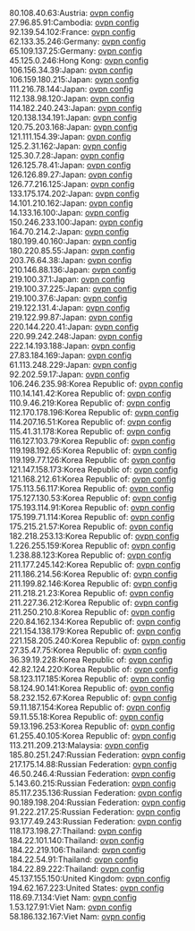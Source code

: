 80.108.40.63:Austria: [ovpn config](vpn/80_108_40_63.ovpn)  
27.96.85.91:Cambodia: [ovpn config](vpn/27_96_85_91.ovpn)  
92.139.54.102:France: [ovpn config](vpn/92_139_54_102.ovpn)  
62.133.35.246:Germany: [ovpn config](vpn/62_133_35_246.ovpn)  
65.109.137.25:Germany: [ovpn config](vpn/65_109_137_25.ovpn)  
45.125.0.246:Hong Kong: [ovpn config](vpn/45_125_0_246.ovpn)  
106.156.34.39:Japan: [ovpn config](vpn/106_156_34_39.ovpn)  
106.159.180.215:Japan: [ovpn config](vpn/106_159_180_215.ovpn)  
111.216.78.144:Japan: [ovpn config](vpn/111_216_78_144.ovpn)  
112.138.98.120:Japan: [ovpn config](vpn/112_138_98_120.ovpn)  
114.182.240.243:Japan: [ovpn config](vpn/114_182_240_243.ovpn)  
120.138.134.191:Japan: [ovpn config](vpn/120_138_134_191.ovpn)  
120.75.203.168:Japan: [ovpn config](vpn/120_75_203_168.ovpn)  
121.111.154.39:Japan: [ovpn config](vpn/121_111_154_39.ovpn)  
125.2.31.162:Japan: [ovpn config](vpn/125_2_31_162.ovpn)  
125.30.7.28:Japan: [ovpn config](vpn/125_30_7_28.ovpn)  
126.125.78.41:Japan: [ovpn config](vpn/126_125_78_41.ovpn)  
126.126.89.27:Japan: [ovpn config](vpn/126_126_89_27.ovpn)  
126.77.216.125:Japan: [ovpn config](vpn/126_77_216_125.ovpn)  
133.175.174.202:Japan: [ovpn config](vpn/133_175_174_202.ovpn)  
14.101.210.162:Japan: [ovpn config](vpn/14_101_210_162.ovpn)  
14.133.16.100:Japan: [ovpn config](vpn/14_133_16_100.ovpn)  
150.246.233.100:Japan: [ovpn config](vpn/150_246_233_100.ovpn)  
164.70.214.2:Japan: [ovpn config](vpn/164_70_214_2.ovpn)  
180.199.40.160:Japan: [ovpn config](vpn/180_199_40_160.ovpn)  
180.220.85.55:Japan: [ovpn config](vpn/180_220_85_55.ovpn)  
203.76.64.38:Japan: [ovpn config](vpn/203_76_64_38.ovpn)  
210.146.88.136:Japan: [ovpn config](vpn/210_146_88_136.ovpn)  
219.100.37.1:Japan: [ovpn config](vpn/219_100_37_1.ovpn)  
219.100.37.225:Japan: [ovpn config](vpn/219_100_37_225.ovpn)  
219.100.37.6:Japan: [ovpn config](vpn/219_100_37_6.ovpn)  
219.122.131.4:Japan: [ovpn config](vpn/219_122_131_4.ovpn)  
219.122.99.87:Japan: [ovpn config](vpn/219_122_99_87.ovpn)  
220.144.220.41:Japan: [ovpn config](vpn/220_144_220_41.ovpn)  
220.99.242.248:Japan: [ovpn config](vpn/220_99_242_248.ovpn)  
222.14.193.188:Japan: [ovpn config](vpn/222_14_193_188.ovpn)  
27.83.184.169:Japan: [ovpn config](vpn/27_83_184_169.ovpn)  
61.113.248.229:Japan: [ovpn config](vpn/61_113_248_229.ovpn)  
92.202.59.17:Japan: [ovpn config](vpn/92_202_59_17.ovpn)  
106.246.235.98:Korea Republic of: [ovpn config](vpn/106_246_235_98.ovpn)  
110.14.141.42:Korea Republic of: [ovpn config](vpn/110_14_141_42.ovpn)  
110.9.46.219:Korea Republic of: [ovpn config](vpn/110_9_46_219.ovpn)  
112.170.178.196:Korea Republic of: [ovpn config](vpn/112_170_178_196.ovpn)  
114.207.16.51:Korea Republic of: [ovpn config](vpn/114_207_16_51.ovpn)  
115.41.31.178:Korea Republic of: [ovpn config](vpn/115_41_31_178.ovpn)  
116.127.103.79:Korea Republic of: [ovpn config](vpn/116_127_103_79.ovpn)  
119.198.192.65:Korea Republic of: [ovpn config](vpn/119_198_192_65.ovpn)  
119.199.77.126:Korea Republic of: [ovpn config](vpn/119_199_77_126.ovpn)  
121.147.158.173:Korea Republic of: [ovpn config](vpn/121_147_158_173.ovpn)  
121.168.212.61:Korea Republic of: [ovpn config](vpn/121_168_212_61.ovpn)  
175.113.56.117:Korea Republic of: [ovpn config](vpn/175_113_56_117.ovpn)  
175.127.130.53:Korea Republic of: [ovpn config](vpn/175_127_130_53.ovpn)  
175.193.114.91:Korea Republic of: [ovpn config](vpn/175_193_114_91.ovpn)  
175.199.71.114:Korea Republic of: [ovpn config](vpn/175_199_71_114.ovpn)  
175.215.21.57:Korea Republic of: [ovpn config](vpn/175_215_21_57.ovpn)  
182.218.253.13:Korea Republic of: [ovpn config](vpn/182_218_253_13.ovpn)  
1.226.255.159:Korea Republic of: [ovpn config](vpn/1_226_255_159.ovpn)  
1.238.88.123:Korea Republic of: [ovpn config](vpn/1_238_88_123.ovpn)  
211.177.245.142:Korea Republic of: [ovpn config](vpn/211_177_245_142.ovpn)  
211.186.214.56:Korea Republic of: [ovpn config](vpn/211_186_214_56.ovpn)  
211.199.82.146:Korea Republic of: [ovpn config](vpn/211_199_82_146.ovpn)  
211.218.21.23:Korea Republic of: [ovpn config](vpn/211_218_21_23.ovpn)  
211.227.36.212:Korea Republic of: [ovpn config](vpn/211_227_36_212.ovpn)  
211.250.210.8:Korea Republic of: [ovpn config](vpn/211_250_210_8.ovpn)  
220.84.162.134:Korea Republic of: [ovpn config](vpn/220_84_162_134.ovpn)  
221.154.138.179:Korea Republic of: [ovpn config](vpn/221_154_138_179.ovpn)  
221.158.205.240:Korea Republic of: [ovpn config](vpn/221_158_205_240.ovpn)  
27.35.47.75:Korea Republic of: [ovpn config](vpn/27_35_47_75.ovpn)  
36.39.19.228:Korea Republic of: [ovpn config](vpn/36_39_19_228.ovpn)  
42.82.124.220:Korea Republic of: [ovpn config](vpn/42_82_124_220.ovpn)  
58.123.117.185:Korea Republic of: [ovpn config](vpn/58_123_117_185.ovpn)  
58.124.90.141:Korea Republic of: [ovpn config](vpn/58_124_90_141.ovpn)  
58.232.152.67:Korea Republic of: [ovpn config](vpn/58_232_152_67.ovpn)  
59.11.187.154:Korea Republic of: [ovpn config](vpn/59_11_187_154.ovpn)  
59.11.55.18:Korea Republic of: [ovpn config](vpn/59_11_55_18.ovpn)  
59.13.196.253:Korea Republic of: [ovpn config](vpn/59_13_196_253.ovpn)  
61.255.40.105:Korea Republic of: [ovpn config](vpn/61_255_40_105.ovpn)  
113.211.209.213:Malaysia: [ovpn config](vpn/113_211_209_213.ovpn)  
185.80.251.247:Russian Federation: [ovpn config](vpn/185_80_251_247.ovpn)  
217.175.14.88:Russian Federation: [ovpn config](vpn/217_175_14_88.ovpn)  
46.50.246.4:Russian Federation: [ovpn config](vpn/46_50_246_4.ovpn)  
5.143.60.215:Russian Federation: [ovpn config](vpn/5_143_60_215.ovpn)  
85.117.235.136:Russian Federation: [ovpn config](vpn/85_117_235_136.ovpn)  
90.189.198.204:Russian Federation: [ovpn config](vpn/90_189_198_204.ovpn)  
91.222.217.25:Russian Federation: [ovpn config](vpn/91_222_217_25.ovpn)  
93.177.49.243:Russian Federation: [ovpn config](vpn/93_177_49_243.ovpn)  
118.173.198.27:Thailand: [ovpn config](vpn/118_173_198_27.ovpn)  
184.22.101.140:Thailand: [ovpn config](vpn/184_22_101_140.ovpn)  
184.22.219.106:Thailand: [ovpn config](vpn/184_22_219_106.ovpn)  
184.22.54.91:Thailand: [ovpn config](vpn/184_22_54_91.ovpn)  
184.22.89.222:Thailand: [ovpn config](vpn/184_22_89_222.ovpn)  
45.137.155.150:United Kingdom: [ovpn config](vpn/45_137_155_150.ovpn)  
194.62.167.223:United States: [ovpn config](vpn/194_62_167_223.ovpn)  
118.69.7.134:Viet Nam: [ovpn config](vpn/118_69_7_134.ovpn)  
1.53.127.91:Viet Nam: [ovpn config](vpn/1_53_127_91.ovpn)  
58.186.132.167:Viet Nam: [ovpn config](vpn/58_186_132_167.ovpn)  
